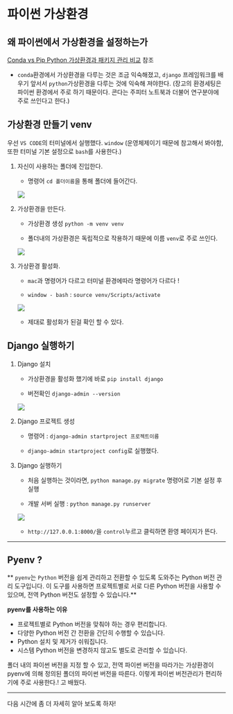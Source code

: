 # 파이썬 가상환경

## 왜 파이썬에서 가상환경을 설정하는가

[Conda vs Pip Python 가상환경과 패키지 관리 비교](https://velog.io/@gyu_p/Conda-vs-Pip-Python-%EA%B0%80%EC%83%81%ED%99%98%EA%B2%BD%EA%B3%BC-%ED%8C%A8%ED%82%A4%EC%A7%80-%EA%B4%80%EB%A6%AC-%EB%B9%84%EA%B5%90) 참조

- `conda`환경에서 가상환경을 다루는 것은 조금 익숙해졌고, `django` 프레임워크를 배우기 앞서서 `python`가상환경을 다루는 것에 익숙해 져야한다. (장고의 환경세팅은 파이썬 환경에서 주로 하기 때문이다. 콘다는 주피터 노트북과 더불어 연구분야에 주로 쓰인다고 한다.)


## 가상환경 만들기 venv

우선 `VS CODE`의 터미널에서 실행했다. `window` (운영체제이기 때문에 참고해서 봐야함, 또한 터미널 기본 설정으로 `bash`를 사용한다.) 

1. 자신이 사용하는 폴더에 진입한다.

    - 명령어 `cd 폴더이름`을 통해 폴더에 들어간다.

    ![](https://velog.velcdn.com/images/gyu_p/post/7cdfc63f-7513-49fc-80e3-f2b888255797/image.png)

2. 가상환경을 만든다.

	- 가상환경 생성 `python -m venv venv` 
    
    - 폴더내의 가상환경은 독립적으로 작용하기 때문에 이름 `venv`로 주로 쓰인다.
    
    ![](https://velog.velcdn.com/images/gyu_p/post/2a1b5da5-100b-4f47-b3f2-e2f57b9ff558/image.png)

3. 가상환경 활성화.

	- `mac`과 명령어가 다르고 터미널 환경에따라 명령어가 다르다 !
    
    - `window - bash` : `source venv/Scripts/activate`
    
    ![](https://velog.velcdn.com/images/gyu_p/post/5ae07216-1b0b-4a8a-be41-9441e0094530/image.png)

	- 제대로 활성화가 된걸 확인 할 수 있다.
    

## Django 실행하기

1. Django 설치

	- 가상환경을 활성화 했기에 바로 `pip install django`
    
    - 버전확인 `django-admin --version`

	![](https://velog.velcdn.com/images/gyu_p/post/505ea9f0-0410-4164-9503-f69a44bd867d/image.png)

2. Django 프로젝트 생성

	- 명령어 : `django-admin startproject 프로젝트이름`
    
    - `django-admin startproject config`로 실행했다.

3. Django 실행하기
    
    - 처음 실행하는 것이라면, `python manage.py migrate` 명령어로 기본 설정 후 실행
    
    - 개발 서버 실행 : `python manage.py runserver`
    
    ![](https://velog.velcdn.com/images/gyu_p/post/baedae23-a867-4126-982a-adc6006d524f/image.png)

	- `http://127.0.0.1:8000/`을 `control`누르고 클릭하면 환영 페이지가 뜬다.


---

## Pyenv ?

** `pyenv`는 `Python` 버전을 쉽게 관리하고 전환할 수 있도록 도와주는 Python 버전 관리 도구입니다. 이 도구를 사용하면 프로젝트별로 서로 다른 Python 버전을 사용할 수 있으며, 전역 Python 버전도 설정할 수 있습니다.**

**pyenv를 사용하는 이유**
- 프로젝트별로 Python 버전을 맞춰야 하는 경우 편리합니다.
- 다양한 Python 버전 간 전환을 간단히 수행할 수 있습니다.
- Python 설치 및 제거가 쉬워집니다.
- 시스템 Python 버전을 변경하지 않고도 별도로 관리할 수 있습니다.

폴더 내의 파이썬 버전을 지정 할 수 있고, 전역 파이썬 버전을 따라가는 가상환경이 pyenv에 의해 정의된 폴더의 파이썬 버전을 따른다. 이렇게 파이썬 버전관리가 편리하기에 주로 사용한다.! 고 배웠다.

---
다음 시간에 좀 더 자세히 알아 보도록 하자!
